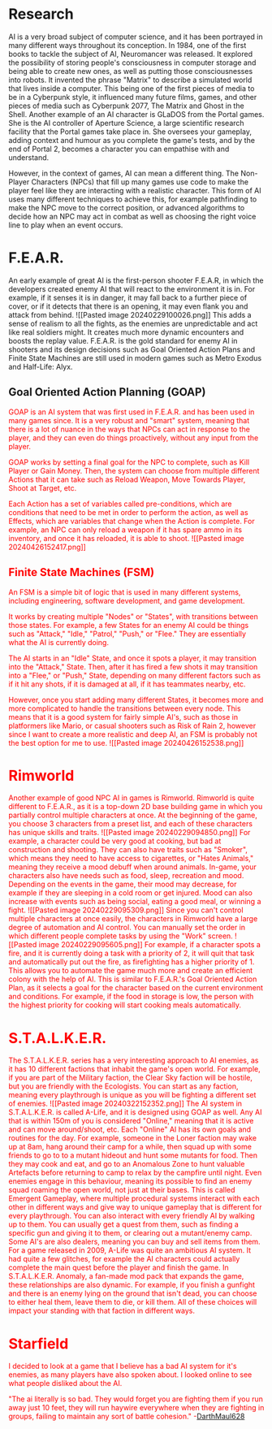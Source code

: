 # Research
AI is a very broad subject of computer science, and it has been portrayed in many different ways throughout its conception. 
In 1984, one of the first books to tackle the subject of AI, Neuromancer  was released. It explored the possibility of storing people's consciousness in computer storage and being able to create new ones, as well as putting those consciousnesses into robots. It invented the phrase "Matrix" to describe a simulated world that lives inside a computer. This being one of the first pieces of media to be in a Cyberpunk style, it influenced many future films, games, and other pieces of media such as Cyberpunk 2077, The Matrix and Ghost in the Shell.
Another example of an AI character is GLaDOS from the Portal games. She is the AI controller of Aperture Science, a large scientific research facility that the Portal games take place in. She oversees your gameplay, adding context and humour as you complete the game's tests, and by the end of Portal 2, becomes a character you can empathise with and understand.

However, in the context of games, AI can mean a different thing. The Non-Player Characters (NPCs) that fill up many games use code to make the player feel like they are interacting with a realistic character. This form of AI uses many different techniques to achieve this, for example pathfinding to make the NPC move to the correct position, or advanced algorithms to decide how an NPC may act in combat as well as choosing the right voice line to play when an event occurs.
#  F.E.A.R.
An early example of great AI is the first-person shooter F.E.A.R, in which the developers created enemy AI that will react to the environment it is in. For example, if it senses it is in danger, it may fall back to a further piece of cover, or if it detects that there is an opening, it may even flank you and attack from behind. 
![[Pasted image 20240229100026.png]]
This adds a sense of realism to all the fights, as the enemies are unpredictable and act like real soldiers might. It creates much more dynamic encounters and boosts the replay value. F.E.A.R. is the gold standard for enemy AI in shooters and its design decisions such as Goal Oriented Action Plans and Finite State Machines are still used in modern games such as Metro Exodus and Half-Life: Alyx.

## Goal Oriented Action Planning (GOAP)

<span style="color:#FF0000">
GOAP is an AI system that was first used in F.E.A.R. and has been used in many games since. It is a very robust and "smart" system, meaning that there is a lot of nuance in the ways that NPCs can act in response to the player, and they can even do things proactively, without any input from the player.<p>

GOAP works by setting a final goal for the NPC to complete, such as Kill Player or Gain Money. Then, the system can choose from multiple different Actions that it can take such as Reload Weapon, Move Towards Player, Shoot at Target, etc. <p>
Each Action has a set of variables called pre-conditions, which are conditions that need to be met in order to perform the action, as well as Effects, which are variables that change when the Action is complete. 
For example, an NPC can only reload a weapon if it has spare ammo in its inventory, and once it has reloaded, it is able to shoot.
</span>
![[Pasted image 20240426152417.png]]
## Finite State Machines (FSM)
<span style="color:#FF0000">
An FSM is a simple bit of logic that is used in many different systems, including engineering, software development, and game development.<p>
It works by creating multiple "Nodes" or "States", with transitions between those states. For example, a few States for an enemy AI could be things such as "Attack," "Idle," "Patrol," "Push," or "Flee." They are essentially what the AI is currently doing. <p>
The AI starts in an "Idle" State, and once it spots a player, it may transition into the "Attack," State. Then, after it has fired a few shots it may transition into a "Flee," or "Push," State, depending on many different factors such as if it hit any shots, if it is damaged at all, if it has teammates nearby, etc. <p>
However, once you start adding many different States, it becomes more and more complicated to handle the transitions between every node. This means that it is a good system for fairly simple AI's, such as those in platformers like Mario, or casual shooters such as Risk of Rain 2, however since I want to create a more realistic and deep AI, an FSM is probably not the best option for me to use.
</span>
![[Pasted image 20240426152538.png]]

# Rimworld
Another example of good NPC AI in games is Rimworld. Rimworld is quite different to F.E.A.R., as it is a top-down 2D base building game in which you partially control multiple characters at once. At the beginning of the game, you choose 3 characters from a preset list, and each of these characters has unique skills and traits. 
![[Pasted image 20240229094850.png]]
For example, a character could be very good at cooking, but bad at construction and shooting. They can also have traits such as "Smoker", which means they need to have access to cigarettes, or "Hates Animals," meaning they receive a mood debuff when around animals. In-game, your characters also have needs such as food, sleep, recreation and mood. Depending on the events in the game, their mood may decrease, for example if they are sleeping in a cold room or get injured. Mood can also increase with events such as being social, eating a good meal, or winning a fight.
![[Pasted image 20240229095309.png]]
Since you can't control multiple characters at once easily, the characters in Rimworld have a large degree of automation and AI control. You can manually set the order in which different people complete tasks by using the "Work" screen.
![[Pasted image 20240229095605.png]]
For example, if a character spots a fire, and it is currently doing a task with a priority of 2, it will quit that task and automatically put out the fire, as firefighting has a higher priority of 1. This allows you to automate the game much more and create an efficient colony with the help of AI. This is similar to F.E.A.R.'s Goal Oriented Action Plan, as it selects a goal for the character based on the current environment and conditions. For example, if the food in storage is low, the person with the highest priority for cooking will start cooking meals automatically.
# S.T.A.L.K.E.R.
The S.T.A.L.K.E.R. series has a very interesting approach to AI enemies, as it has 10 different factions that inhabit the game's open world. For example, if you are part of the Military faction, the Clear Sky faction will be hostile, but you are friendly with the Ecologists. You can start as any faction, meaning every playthrough is unique as you will be fighting a different set of enemies.
![[Pasted image 20240322152352.png]]
The AI system in S.T.A.L.K.E.R. is called A-Life, and it is designed using GOAP as well. Any AI that is within 150m of you is considered "Online," meaning that it is active and can move around/shoot, etc. Each "Online" AI has its own goals and routines for the day. For example, someone in the Loner faction may wake up at 8am, hang around their camp for a while, then squad up with some friends to go to to a mutant hideout and hunt some mutants for food. Then they may cook and eat, and go to an Anomalous Zone to hunt valuable Artefacts before returning to camp to relax by the campfire until night. Even enemies engage in this behaviour, meaning its possible to find an enemy squad roaming the open world, not just at their bases. This is called Emergent Gameplay, where multiple procedural systems interact with each other in different ways and give way to unique gameplay that is different for every playthrough.
You can also interact with every friendly AI by walking up to them. You can usually get a quest from them, such as finding a specific gun and giving it to them, or clearing out a mutant/enemy camp. Some AI's are also dealers, meaning you can buy and sell items from them. 
For a game released in 2009, A-Life was quite an ambitious AI system. It had quite a few glitches, for example the AI characters could actually complete the main quest before the player and finish the game.
In S.T.A.L.K.E.R. Anomaly, a fan-made mod pack that expands the game, these relationships are also dynamic. For example, if you finish a gunfight and there is an enemy lying on the ground that isn't dead, you can choose to either heal them, leave them to die, or kill them. All of these choices will impact your standing with that faction in different ways.

# Starfield
I decided to look at a game that I believe has a bad AI system for it's enemies, as many players have also spoken about. I looked online to see what people disliked about the AI.

"The ai literally is so bad. They would forget you are fighting them if you run away just 10 feet, they will run haywire everywhere when they are fighting in groups, failing to maintain any sort of battle cohesion."
-[DarthMaul628](https://www.reddit.com/user/DarthMaul628/)
